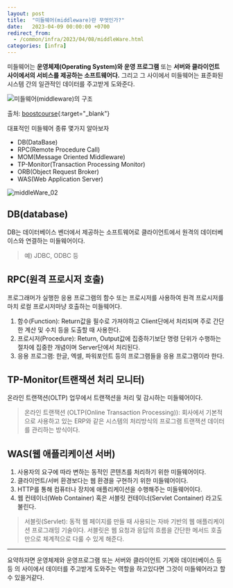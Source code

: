```yaml
---
layout: post
title:  "미들웨어(middleware)란 무엇인가?"
date:   2023-04-09 00:00:00 +0700
redirect_from:
  - /common/infra/2023/04/08/middleWare.html
categories: [infra]
---
```


미들웨어는 **운영체제(Operating System)와 운영 프로그램** 또는 **서버와 클라이언트 사이에서의 서비스를 제공하는 소프트웨어다.** 그리고 그 사이에서 미들웨어는 표준화된 시스템 간의 일관적인 데이터를 주고받게 도와준다.

![미들웨어(middleware)의 구조](https://user-images.githubusercontent.com/36956285/230765411-add02cf3-096c-474c-b309-3a293b81f62b.png)

출처: [boostcourse](){:target="_blank"}

대표적인 미들웨어 종류 몇가지 알아보자
* DB(DataBase)
* RPC(Remote Procedure Call) 
* MOM(Message Oriented Middleware) 
* TP-Monitor(Transaction Processing Monitor)
* ORB(Object Request Broker)
* WAS(Web Application Server) 

![middleWare_02](https://user-images.githubusercontent.com/36956285/232182063-01e474f8-e689-40e4-8dc3-2b47f4d55f48.png)

## DB(database)
DB는 데이터베이스 벤더에서 제공하는 소프트웨어로 클라이언트에서 원격의 데이터베이스와 연결하는 미들웨어이다. 
> 예) JDBC, ODBC 등

## RPC(원격 프로시저 호출)
프로그래머가 실행한 응용 프로그램의 함수 또는 프로시저를 사용하여 원격 프로시저를 마치 로컬 프로시저마냥 호출하는 미들웨어다. 

1. 함수(Function): Return값을 필수로 가져야하고 Client단에서 처리되며 주로 간단한 계산 및 수치 등을 도출할 때 사용한다.
2. 프로시저(Procedure): Return, Output값에 집중하기보단 명령 단위가 수행하는 절차에 집중한 개념이며 Server단에서 처리된다.
3. 응용 프로그램: 한글, 엑셀, 파워포인트 등의 프로그램들을 응용 프로그램이라 한다.

## TP-Monitor(트랜잭션 처리 모니터)
온라인 트랜잭션(OLTP) 업무에서 트랜잭션을 처리 및 감시하는 미들웨어이다.

> 온라인 트랜잭션 (OLTP(Online Transaction Processing)): 회사에서 기본적으로 사용하고 있는 ERP와 같은 시스템의 처리방식의 프로그램 트랜잭션 데이터를 관리하는 방식이다. 

## WAS(웹 애플리케이션 서버)
1. 사용자의 요구에 따라 변하는 동적인 콘텐츠를 처리하기 위한 미들웨어이다.
2. 클라이언트/서버 환경보다는 웹 환경을 구현하기 위한 미들웨어이다.
3. HTTP를 통해 컴퓨터나 장치에 애플리케이션을 수행해주는 미들웨어이다.
4. 웹 컨테이너(Web Container) 혹은 서블릿 컨테이너(Servlet Container) 라고도 불린다.

> 서블릿(Servlet): 동적 웹 페이지를 만들 때 사용되는 자바 기반의 웹 애플리케이션 프로그래밍 기술이다. 서블릿은 웹 요청과 응답의 흐름을 간단한 메서드 호출만으로 체계적으로 다룰 수 있게 해준다.

- - -

요약하자면 운영체제와 운영프로그램 또는 서버와 클라이언트 기계와 데이터베이스 등등 의 사이에서 데이터를 주고받게 도와주는 역할을 하고있다면 그것이 미들웨어라고 할 수 있을거같다.